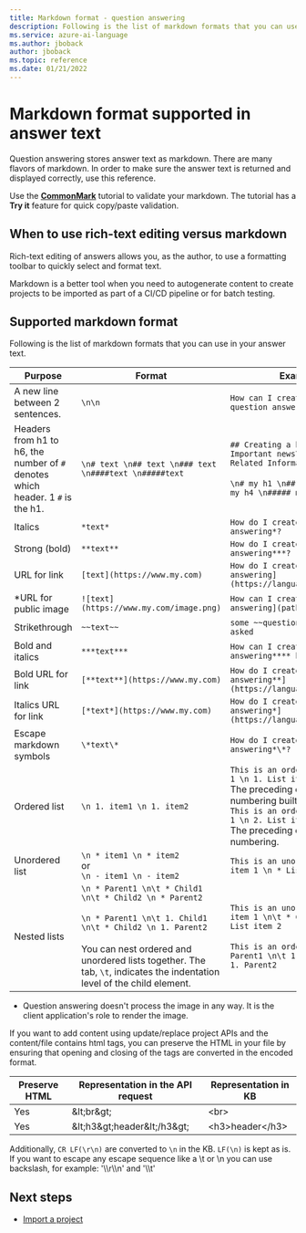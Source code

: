 ```yaml
---
title: Markdown format - question answering
description: Following is the list of markdown formats that you can use your answer text.
ms.service: azure-ai-language
ms.author: jboback
author: jboback
ms.topic: reference
ms.date: 01/21/2022
---
```


# Markdown format supported in answer text

Question answering stores answer text as markdown. There are many flavors of markdown. In order to make sure the answer text is returned and displayed correctly, use this reference.

Use the **[CommonMark](https://commonmark.org/help/tutorial/index.html)** tutorial to validate your markdown. The tutorial has a **Try it** feature for quick copy/paste validation.

## When to use rich-text editing versus markdown

Rich-text editing of answers allows you, as the author, to use a formatting toolbar to quickly select and format text.

Markdown is a better tool when you need to autogenerate content to create projects to be imported as part of a CI/CD pipeline or for batch testing.

## Supported markdown format

Following is the list of markdown formats that you can use in your answer text.

|Purpose|Format|Example markdown|
|--|--|--|
A new line between 2 sentences.|`\n\n`|`How can I create a bot with \n\n question answering?`|
|Headers from h1 to h6, the number of `#` denotes which header. 1 `#` is the h1.|`\n# text \n## text \n### text \n####text \n#####text` |`## Creating a bot \n ...text.... \n### Important news\n ...text... \n### Related Information\n ....text...`<br><br>`\n# my h1 \n## my h2\n### my h3 \n#### my h4 \n##### my h5`|
|Italics |`*text*`|`How do I create a bot with *question answering*?`|
|Strong (bold)|`**text**`|`How do I create a bot with **question answering***?`|
|URL for link|`[text](https://www.my.com)`|`How do I create a bot with [question answering](https://language.cognitive.azure.com/)?`|
|*URL for public image|`![text](https://www.my.com/image.png)`|`How can I create a bot with ![question answering](path-to-your-image.png)`|
|Strikethrough|`~~text~~`|`some ~~questions~~ questions need to be asked`|
|Bold and italics|`***text***`|`How can I create a ***question answering**** bot?`|
|Bold URL for link|`[**text**](https://www.my.com)`|`How do I create a bot with [**question answering**](https://language.cognitive.azure.com/)?`|
|Italics URL for link|`[*text*](https://www.my.com)`|`How do I create a bot with [*question answering*](https://language.cognitive.azure.com/)?`|
|Escape markdown symbols|`\*text\*`|`How do I create a bot with \*question answering*\*?`|
|Ordered list|`\n 1. item1 \n 1. item2`|`This is an ordered list: \n 1. List item 1 \n 1. List item 2`<br>The preceding example uses automatic numbering built into markdown.<br>`This is an ordered list: \n 1. List item 1 \n 2. List item 2`<br>The preceding example uses explicit numbering.|
|Unordered list|`\n * item1 \n * item2`<br>or<br>`\n - item1 \n - item2`|`This is an unordered list: \n * List item 1 \n * List item 2`|
|Nested lists|`\n * Parent1 \n\t * Child1 \n\t * Child2 \n * Parent2`<br><br>`\n * Parent1 \n\t 1. Child1 \n\t * Child2 \n 1. Parent2`<br><br>You can nest ordered and unordered lists together. The tab, `\t`, indicates the indentation level of the child element.|`This is an unordered list: \n * List item 1 \n\t * Child1 \n\t * Child2 \n * List item 2`<br><br>`This is an ordered nested list: \n 1. Parent1 \n\t 1. Child1 \n\t 1. Child2 \n 1. Parent2`|

* Question answering doesn't process the image in any way. It is the client application's role to render the image.

If you want to add content using update/replace project APIs and the content/file contains html tags, you can preserve the HTML in your file by ensuring that opening and closing of the tags are converted in the encoded format.

| Preserve HTML  | Representation in the API request  | Representation in KB |
|-----------|---------|-------------------------|
| Yes | \&lt;br\&gt; | &lt;br&gt; |
| Yes | \&lt;h3\&gt;header\&lt;/h3\&gt; | &lt;h3&gt;header&lt;/h3&gt; |

Additionally, `CR LF(\r\n)` are converted to `\n` in the KB. `LF(\n)` is kept as is. If you want to escape any escape sequence like a \t or \n you can use backslash, for example: '\\\\r\\\\n' and '\\\\t'

## Next steps

* [Import a project](../how-to/migrate-knowledge-base.md)
